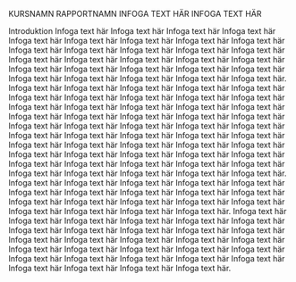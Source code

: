 KURSNAMN
RAPPORTNAMN
INFOGA TEXT HÄR INFOGA TEXT HÄR


Introduktion
Infoga text här Infoga text här Infoga text här Infoga text här Infoga text här Infoga text här Infoga text här Infoga text här Infoga text här Infoga text här Infoga text här Infoga text här Infoga text här Infoga text här Infoga text här Infoga text här Infoga text här Infoga text här Infoga text här Infoga text här Infoga text här Infoga text här Infoga text här Infoga text här Infoga text här Infoga text här Infoga text här Infoga text här Infoga text här.
Infoga text här 
Infoga text här Infoga text här Infoga text här Infoga text här Infoga text här Infoga text här Infoga text här Infoga text här Infoga text här Infoga text här Infoga text här Infoga text här Infoga text här Infoga text här Infoga text här Infoga text här Infoga text här Infoga text här Infoga text här Infoga text här Infoga text här Infoga text här Infoga text här Infoga text här Infoga text här Infoga text här Infoga text här Infoga text här Infoga text här Infoga text här Infoga text här Infoga text här Infoga text här Infoga text här Infoga text här Infoga text här Infoga text här Infoga text här Infoga text här Infoga text här Infoga text här Infoga text här Infoga text här Infoga text här Infoga text här Infoga text här Infoga text här Infoga text här Infoga text här.
Infoga text här Infoga text här Infoga text här Infoga text här Infoga text här Infoga text här Infoga text här Infoga text här Infoga text här Infoga text här Infoga text här Infoga text här Infoga text här Infoga text här Infoga text här Infoga text här Infoga text här Infoga text här Infoga text här.
Infoga text här 
Infoga text här Infoga text här Infoga text här Infoga text här Infoga text här Infoga text här Infoga text här Infoga text här Infoga text här Infoga text här Infoga text här Infoga text här Infoga text här Infoga text här Infoga text här Infoga text här Infoga text här Infoga text här Infoga text här Infoga text här Infoga text här Infoga text här Infoga text här Infoga text här Infoga text här Infoga text här Infoga text här Infoga text här Infoga text här.
